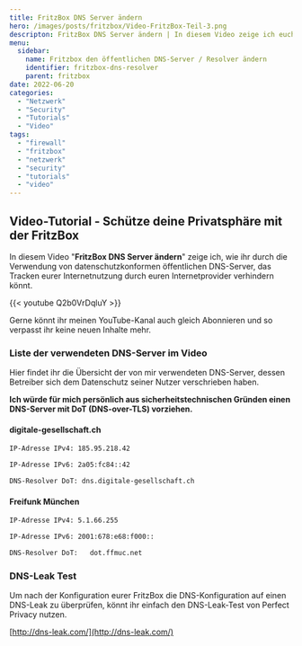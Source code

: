 ```yaml
---
title: FritzBox DNS Server ändern
hero: /images/posts/fritzbox/Video-FritzBox-Teil-3.png
descripton: FritzBox DNS Server ändern | In diesem Video zeige ich euch, wie ihr den öffentlichen DNS-Server einer Fritzbox ändern könnt.
menu:
  sidebar:
    name: Fritzbox den öffentlichen DNS-Server / Resolver ändern
    identifier: fritzbox-dns-resolver
    parent: fritzbox
date: 2022-06-20
categories: 
  - "Netzwerk"
  - "Security"
  - "Tutorials"
  - "Video"
tags: 
  - "firewall"
  - "fritzbox"
  - "netzwerk"
  - "security"
  - "tutorials"
  - "video"
---
```


## Video-Tutorial - Schütze deine Privatsphäre mit der FritzBox

In diesem Video "**FritzBox DNS Server ändern**" zeige ich, wie ihr durch die Verwendung von datenschutzkonformen öffentlichen DNS-Server, das Tracken eurer Internetnutzung durch euren Internetprovider verhindern könnt.

{{< youtube Q2b0VrDqluY >}} 

Gerne könnt ihr meinen YouTube-Kanal auch gleich Abonnieren und so verpasst ihr keine neuen Inhalte mehr.

### Liste der verwendeten DNS-Server im Video

Hier findet ihr die Übersicht der von mir verwendeten DNS-Server, dessen Betreiber sich dem Datenschutz seiner Nutzer verschrieben haben.

**Ich würde für mich persönlich aus sicherheitstechnischen Gründen einen DNS-Server mit DoT (DNS-over-TLS) vorziehen.**

#### digitale-gesellschaft.ch

```sh
IP-Adresse IPv4: 185.95.218.42
```

```sh
IP-Adresse IPv6: 2a05:fc84::42
```

```sh
DNS-Resolver DoT: dns.digitale-gesellschaft.ch
```

#### Freifunk München

```sh
IP-Adresse IPv4: 5.1.66.255
```

```sh
IP-Adresse IPv6: 2001:678:e68:f000::
```

```sh
DNS-Resolver DoT:   dot.ffmuc.net
```

### DNS-Leak Test

Um nach der Konfiguration eurer FritzBox die DNS-Konfiguration auf einen DNS-Leak zu überprüfen, könnt ihr einfach den DNS-Leak-Test von Perfect Privacy nutzen.

[http://dns-leak.com/](http://dns-leak.com/)



